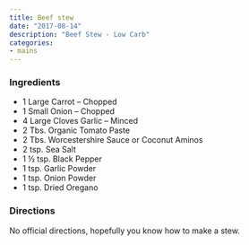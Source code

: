 ```yaml
---
title: Beef stew
date: "2017-08-14"
description: "Beef Stew - Low Carb"
categories:
- mains
---
```


### Ingredients
- 1 Large Carrot – Chopped
- 1 Small Onion – Chopped
- 4 Large Cloves Garlic – Minced
- 2 Tbs. Organic Tomato Paste
- 2 Tbs. Worcestershire Sauce or Coconut Aminos
- 2 tsp. Sea Salt
- 1 ½ tsp. Black Pepper
- 1 tsp. Garlic Powder
- 1 tsp. Onion Powder
- 1 tsp. Dried Oregano

### Directions
No official directions, hopefully you know how to make a stew.

